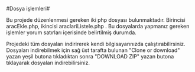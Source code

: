 #Dosya işlemleri#

Bu projede düzenlenmesi gereken iki php dosyası bulunmaktadır.
Birincisi aracEkle.php, ikincisi araclariListele.php . Bu dosyalarda yapmanız gereken işlemler yorum satırları içerisinde belirtilmiş durumda. 

Projedeki tüm dosyaları indirirerek kendi bilgisayarınızda çalıştırabilirsiniz.
Dosyaları indirebilmek için sağ üst tarafta bulunan "Clone or download" yazan yeşil butona tıkladıktan sonra "DOWNLOAD ZIP" yazan butona tıklayarak dosyaları indirebilirsiniz.


